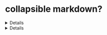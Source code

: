 # collapsible markdown?

<details>
<b>Method 1</b>

## yes, even hidden code blocks!

```python
print("hello world!")
```

</details>

<details>
<b>Method 2</b>

## yes, even hidden code blocks!

```python
print("hello world!")
```

</details>


